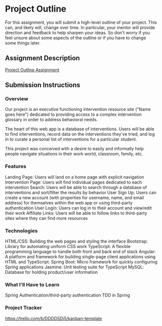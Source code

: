 # Project Outline
For this assignment, you will submit a high-level outline of your project. This can, and likely will, change over time. 
In particular, your mentor will provide direction and feedback to help sharpen your ideas. 
So don't worry if you feel unsure about some aspects of the outline or if you have to change some things later.

## Assignment Description
[Project Outline Assignment](https://education.launchcode.org/liftoff/modules/assignments/project-outline)

## Submission Instructions

### Overview
Our project is an executive functioning intervention resource site ("Name goes here") dedicated to providing 
access to a complex intervention glossary in order to address behavioral needs. 

The heart of this web app is a database of interventions. Users will be able to find interventions,
record data on the interventions they've tried, and log in to curate a personal list of interventions for a particular student.

This project was conceived with a desire to easily and informally help people navigate situations in their work world,
classroom, family, etc.
### Features

Landing Page: Users will land on a home page with explicit navigation
Intervention Page: Users will find individual pages dedicated to each intervention
Search: Users will be able to search through a database of interventions and sort/filter the results by behavior
User Sign Up: Users can create a new account (with properties for username, name, and email address) for themselves within 
the web app or using third-party authentication
User Login: Users can log in to their account and view/edit their work
Affiliate Links: Users will be able to follow links to third-party sites where they can find more resources


### Technologies

HTML/CSS: Building the web pages and styling the interface
Bootstrap: Library for automating uniform CSS work
TypeScript: A flexible programming language to handle both front and back end of stack
Angular: A platform and framework for building single-page client applications using HTML and TypeScript.
Spring Boot: Micro framework for quickly configuring Spring applications
Jasmine: Unit testing suite for TypeScript
MySQL: Database for holding product/user information

### What I'll Have to Learn

Spring Authentication/third-party authentication
TDD in Spring

### Project Tracker
https://trello.com/b/DDDDSDj5/kanban-template
